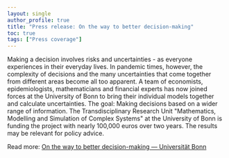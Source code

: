 ```yaml
---
layout: single
author_profile: true
title: "Press release: On the way to better decision-making"
toc: true
tags: ["Press coverage"]
---
```


Making a decision involves risks and uncertainties - as everyone experiences in their everyday lives. In pandemic times, however, the complexity of decisions and the many uncertainties that come together from different areas become all too apparent. A team of economists, epidemiologists, mathematicians and financial experts has now joined forces at the University of Bonn to bring their individual models together and calculate uncertainties. The goal: Making decisions based on a wider range of information. The Transdisciplinary Research Unit "Mathematics, Modelling and Simulation of Complex Systems" at the University of Bonn is funding the project with nearly 100,000 euros over two years. The results may be relevant for policy advice. 

Read more: [On the way to better decision-making — Universität Bonn](https://www.uni-bonn.de/news/051-2021)
